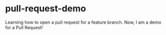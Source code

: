 # pull-request-demo
Learning how to open a pull request for a feature branch.
Now, I am a demo for a Pull Request!
